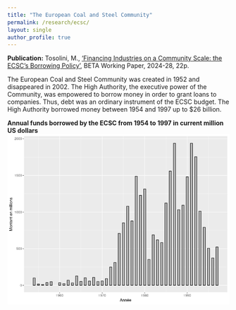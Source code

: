 ```yaml
---
title: "The European Coal and Steel Community"
permalink: /research/ecsc/
layout: single
author_profile: true
---
```


**Publication:** Tosolini, M., [‘Financing Industries on a Community Scale: the ECSC’s Borrowing Policy’](https://beta.u-strasbg.fr/WP/2024/2024-28.pdf), BETA Working Paper, 2024-28, 22p.


The European Coal and Steel Community was created in 1952 and disappeared in 2002. The High Authority, the executive power of the Community, was empowered to borrow money in order to grant loans to companies. Thus, debt was an ordinary instrument of the ECSC budget. The High Authority borrowed money between 1954 and 1997 up to $26 billion.


**Annual funds borrowed by the ECSC from 1954 to 1997 in current million US dollars**
![Montants empruntés](/images/total_par_an_courants.png)
